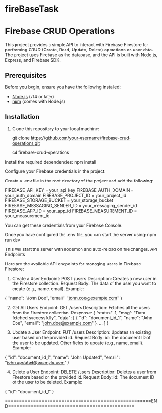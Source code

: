# fireBaseTask

# Firebase CRUD Operations

This project provides a simple API to interact with Firebase Firestore for performing CRUD (Create, Read, Update, Delete) operations on user data. The project uses Firebase as the database, and the API is built with Node.js, Express, and Firebase SDK.

## Prerequisites

Before you begin, ensure you have the following installed:

- [Node.js](https://nodejs.org/) (v14 or later)
- [npm](https://npmjs.com/) (comes with Node.js)

## Installation

1. Clone this repository to your local machine:

   git clone https://github.com/your-username/firebase-crud-operations.git
   
   cd firebase-crud-operations

Install the required dependencies:
npm install

Configure your Firebase credentials in the project:

Create a .env file in the root directory of the project and add the following:

FIREBASE_API_KEY = your_api_key
FIREBASE_AUTH_DOMAIN = your_auth_domain
FIREBASE_PROJECT_ID = your_project_id
FIREBASE_STORAGE_BUCKET = your_storage_bucket
FIREBASE_MESSAGING_SENDER_ID = your_messaging_sender_id
FIREBASE_APP_ID = your_app_id
FIREBASE_MEASUREMENT_ID = your_measurement_id

You can get these credentials from your Firebase Console.

Once you have configured the .env file, you can start the server using:
npm run dev

This will start the server with nodemon and auto-reload on file changes.
API Endpoints

Here are the available API endpoints for managing users in Firebase Firestore:

1. Create a User
Endpoint: POST /users
Description: Creates a new user in the Firestore collection.
Request Body: The data of the user you want to create (e.g., name, email).
Example:

{
  "name": "John Doe",
  "email": "john.doe@example.com"
}

2. Get All Users
Endpoint: GET /users
Description: Fetches all the users from the Firestore collection.
Response:
{
  "status": 1,
  "msg": "Data fetched successfully",
  "data": [
    {
      "id": "document_id_1",
      "name": "John Doe",
      "email": "john.doe@example.com"
    },
    ...
  ]
}

3. Update a User
Endpoint: PUT /users
Description: Updates an existing user based on the provided id.
Request Body:
id: The document ID of the user to be updated.
Other fields to update (e.g., name, email).
Example:

{
  "id": "document_id_1",
  "name": "John Updated",
  "email": "john.updated@example.com"
}

4. Delete a User
Endpoint: DELETE /users
Description: Deletes a user from Firestore based on the provided id.
Request Body:
id: The document ID of the user to be deleted.
Example:

{
  "id": "document_id_1"
}

====================================================END=============================================

